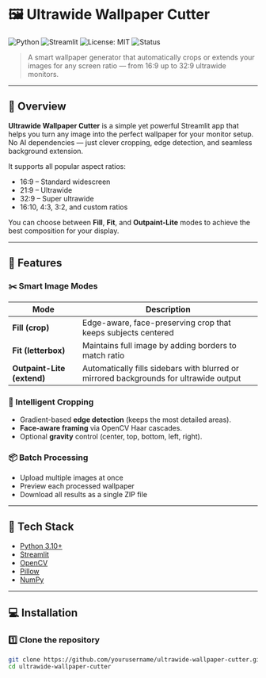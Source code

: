 # 🖼️ Ultrawide Wallpaper Cutter

![Python](https://img.shields.io/badge/Python-3.10%2B-blue)
![Streamlit](https://img.shields.io/badge/Streamlit-App-red)
![License: MIT](https://img.shields.io/badge/License-MIT-green)
![Status](https://img.shields.io/badge/Status-Active-success)

> A smart wallpaper generator that automatically crops or extends your images for any screen ratio — from 16:9 up to 32:9 ultrawide monitors.

---

## 🎯 Overview

**Ultrawide Wallpaper Cutter** is a simple yet powerful Streamlit app that helps you turn any image into the perfect wallpaper for your monitor setup.  
No AI dependencies — just clever cropping, edge detection, and seamless background extension.

It supports all popular aspect ratios:
- 16:9 – Standard widescreen  
- 21:9 – Ultrawide  
- 32:9 – Super ultrawide  
- 16:10, 4:3, 3:2, and custom ratios  

You can choose between **Fill**, **Fit**, and **Outpaint-Lite** modes to achieve the best composition for your display.

---

## 🚀 Features

### ✂️ Smart Image Modes
| Mode | Description |
|------|--------------|
| **Fill (crop)** | Edge-aware, face-preserving crop that keeps subjects centered |
| **Fit (letterbox)** | Maintains full image by adding borders to match ratio |
| **Outpaint-Lite (extend)** | Automatically fills sidebars with blurred or mirrored backgrounds for ultrawide output |

### 🧠 Intelligent Cropping
- Gradient-based **edge detection** (keeps the most detailed areas).
- **Face-aware framing** via OpenCV Haar cascades.
- Optional **gravity** control (center, top, bottom, left, right).

### 📦 Batch Processing
- Upload multiple images at once  
- Preview each processed wallpaper  
- Download all results as a single ZIP file

---

## 🧰 Tech Stack

- [Python 3.10+](https://www.python.org/)
- [Streamlit](https://streamlit.io/)
- [OpenCV](https://opencv.org/)
- [Pillow](https://python-pillow.org/)
- [NumPy](https://numpy.org/)

---

## 💻 Installation

### 1️⃣ Clone the repository
```bash
git clone https://github.com/yourusername/ultrawide-wallpaper-cutter.git
cd ultrawide-wallpaper-cutter
